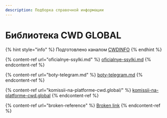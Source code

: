 ```yaml
---
description: Подборка справочной информации
---
```


# Библиотека CWD GLOBAL

{% hint style="info" %}
Подготовлено каналом [CWDINFO](https://cwdinfo.t.me)
{% endhint %}

{% content-ref url="oficialnye-ssylki.md" %}
[oficialnye-ssylki.md](oficialnye-ssylki.md)
{% endcontent-ref %}

{% content-ref url="boty-telegram.md" %}
[boty-telegram.md](boty-telegram.md)
{% endcontent-ref %}

{% content-ref url="komissii-na-platforme-cwd.global/" %}
[komissii-na-platforme-cwd.global](komissii-na-platforme-cwd.global/)
{% endcontent-ref %}

{% content-ref url="broken-reference" %}
[Broken link](broken-reference)
{% endcontent-ref %}
